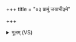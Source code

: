 +++
title = "०३ प्रामूं जयाभी३मे"

+++
<details><summary>मूलम् (VS)</summary>

प्रामूं ज॑या॒भी॒३॒॑मे ज॑यन्तु केतु॒मद्दु॑न्दु॒भिर्वा॑वदीतु। समश्व॑पर्णाः पतन्तु नो॒ नरो॒ऽस्माक॑मिन्द्र र॒थिनो॑ जयन्तु ॥
</details>
